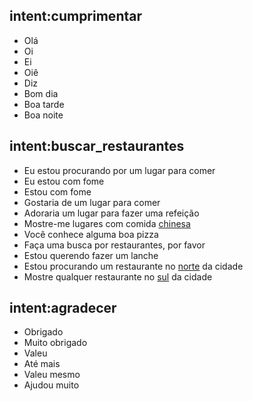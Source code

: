 ## intent:cumprimentar
- Olá
- Oi
- Ei
- Oiê
- Diz
- Bom dia
- Boa tarde
- Boa noite

## intent:buscar_restaurantes
- Eu estou procurando por um lugar para comer
- Eu estou com fome
- Estou com fome
- Gostaria de um lugar para comer
- Adoraria um lugar para fazer uma refeição
- Mostre-me lugares com comida [chinesa](cozinha)
- Você conhece alguma boa pizza
- Faça uma busca por restaurantes, por favor
- Estou querendo fazer um lanche
- Estou procurando um restaurante no [norte](local) da cidade
- Mostre qualquer restaurante no [sul](local) da cidade

## intent:agradecer
- Obrigado
- Muito obrigado
- Valeu
- Até mais
- Valeu mesmo
- Ajudou muito
